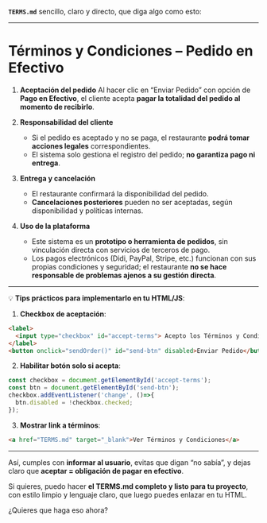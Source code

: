  **`TERMS.md`** sencillo, claro y directo, que diga algo como esto:

---

# **Términos y Condiciones – Pedido en Efectivo**

1. **Aceptación del pedido**
   Al hacer clic en “Enviar Pedido” con opción de **Pago en Efectivo**, el cliente acepta **pagar la totalidad del pedido al momento de recibirlo**.

2. **Responsabilidad del cliente**

   * Si el pedido es aceptado y no se paga, el restaurante **podrá tomar acciones legales** correspondientes.
   * El sistema solo gestiona el registro del pedido; **no garantiza pago ni entrega**.

3. **Entrega y cancelación**

   * El restaurante confirmará la disponibilidad del pedido.
   * **Cancelaciones posteriores** pueden no ser aceptadas, según disponibilidad y políticas internas.

4. **Uso de la plataforma**

   * Este sistema es un **prototipo o herramienta de pedidos**, sin vinculación directa con servicios de terceros de pago.
   * Los pagos electrónicos (Didi, PayPal, Stripe, etc.) funcionan con sus propias condiciones y seguridad; el restaurante **no se hace responsable de problemas ajenos a su gestión directa**.

---

💡 **Tips prácticos para implementarlo en tu HTML/JS**:

1. **Checkbox de aceptación**:

```html
<label>
  <input type="checkbox" id="accept-terms"> Acepto los Términos y Condiciones
</label>
<button onclick="sendOrder()" id="send-btn" disabled>Enviar Pedido</button>
```

2. **Habilitar botón solo si acepta**:

```js
const checkbox = document.getElementById('accept-terms');
const btn = document.getElementById('send-btn');
checkbox.addEventListener('change', ()=>{
  btn.disabled = !checkbox.checked;
});
```

3. **Mostrar link a términos**:

```html
<a href="TERMS.md" target="_blank">Ver Términos y Condiciones</a>
```

---

Así, cumples con **informar al usuario**, evitas que digan “no sabía”, y dejas claro que **aceptar = obligación de pagar en efectivo**.

Si quieres, puedo hacer **el TERMS.md completo y listo para tu proyecto**, con estilo limpio y lenguaje claro, que luego puedes enlazar en tu HTML.

¿Quieres que haga eso ahora?
